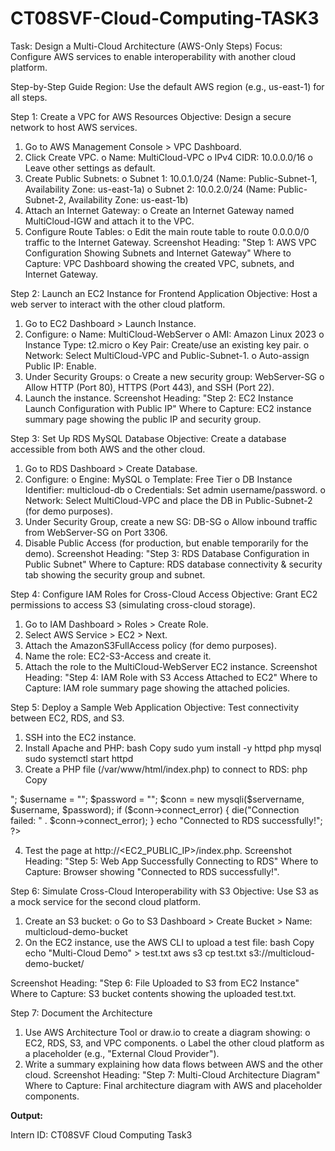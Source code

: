 # CT08SVF-Cloud-Computing-TASK3

Task: Design a Multi-Cloud Architecture (AWS-Only Steps)
Focus: Configure AWS services to enable interoperability with another cloud platform.

Step-by-Step Guide
Region: Use the default AWS region (e.g., us-east-1) for all steps.

Step 1: Create a VPC for AWS Resources
Objective: Design a secure network to host AWS services.
  1.	Go to AWS Management Console > VPC Dashboard.
  2.	Click Create VPC.
      o	Name: MultiCloud-VPC
      o	IPv4 CIDR: 10.0.0.0/16
      o	Leave other settings as default.
  3.	Create Public Subnets:
      o	Subnet 1: 10.0.1.0/24 (Name: Public-Subnet-1, Availability Zone: us-east-1a)
      o	Subnet 2: 10.0.2.0/24 (Name: Public-Subnet-2, Availability Zone: us-east-1b)
  4.	Attach an Internet Gateway:
      o	Create an Internet Gateway named MultiCloud-IGW and attach it to the VPC.
  5.	Configure Route Tables:
      o	Edit the main route table to route 0.0.0.0/0 traffic to the Internet Gateway.
Screenshot Heading:
"Step 1: AWS VPC Configuration Showing Subnets and Internet Gateway"
Where to Capture: VPC Dashboard showing the created VPC, subnets, and Internet Gateway.

Step 2: Launch an EC2 Instance for Frontend Application
Objective: Host a web server to interact with the other cloud platform.
  1.	Go to EC2 Dashboard > Launch Instance.
  2.	Configure:
      o	Name: MultiCloud-WebServer
      o	AMI: Amazon Linux 2023
      o	Instance Type: t2.micro
      o	Key Pair: Create/use an existing key pair.
      o	Network: Select MultiCloud-VPC and Public-Subnet-1.
      o	Auto-assign Public IP: Enable.
  3.	Under Security Groups:
      o	Create a new security group: WebServer-SG
      o	Allow HTTP (Port 80), HTTPS (Port 443), and SSH (Port 22).
  4.	Launch the instance.
Screenshot Heading:
"Step 2: EC2 Instance Launch Configuration with Public IP"
Where to Capture: EC2 instance summary page showing the public IP and security group.

Step 3: Set Up RDS MySQL Database
Objective: Create a database accessible from both AWS and the other cloud.
  1.	Go to RDS Dashboard > Create Database.
  2.	Configure:
      o	Engine: MySQL
      o	Template: Free Tier
      o	DB Instance Identifier: multicloud-db
      o	Credentials: Set admin username/password.
      o	Network: Select MultiCloud-VPC and place the DB in Public-Subnet-2 (for demo purposes).
  3.	Under Security Group, create a new SG: DB-SG
      o	Allow inbound traffic from WebServer-SG on Port 3306.
  4.	Disable Public Access (for production, but enable temporarily for the demo).
Screenshot Heading:
"Step 3: RDS Database Configuration in Public Subnet"
Where to Capture: RDS database connectivity & security tab showing the security group and subnet.

Step 4: Configure IAM Roles for Cross-Cloud Access
Objective: Grant EC2 permissions to access S3 (simulating cross-cloud storage).
  1.	Go to IAM Dashboard > Roles > Create Role.
  2.	Select AWS Service > EC2 > Next.
  3.	Attach the AmazonS3FullAccess policy (for demo purposes).
  4.	Name the role: EC2-S3-Access and create it.
  5.	Attach the role to the MultiCloud-WebServer EC2 instance.
Screenshot Heading:
"Step 4: IAM Role with S3 Access Attached to EC2"
Where to Capture: IAM role summary page showing the attached policies.

Step 5: Deploy a Sample Web Application
Objective: Test connectivity between EC2, RDS, and S3.
1.	SSH into the EC2 instance.
2.	Install Apache and PHP:
bash
Copy
sudo yum install -y httpd php mysql
sudo systemctl start httpd
3.	Create a PHP file (/var/www/html/index.php) to connect to RDS:
php
Copy
<?php
$servername = "<RDS_ENDPOINT>";
$username = "<DB_USER>";
$password = "<DB_PASSWORD>";
$conn = new mysqli($servername, $username, $password);
if ($conn->connect_error) {
  die("Connection failed: " . $conn->connect_error);
}
echo "Connected to RDS successfully!";
?>
4.	Test the page at http://<EC2_PUBLIC_IP>/index.php.
Screenshot Heading:
"Step 5: Web App Successfully Connecting to RDS"
Where to Capture: Browser showing "Connected to RDS successfully!".

Step 6: Simulate Cross-Cloud Interoperability with S3
Objective: Use S3 as a mock service for the second cloud platform.
1.	Create an S3 bucket:
o	Go to S3 Dashboard > Create Bucket > Name: multicloud-demo-bucket
2.	On the EC2 instance, use the AWS CLI to upload a test file:
bash
Copy
echo "Multi-Cloud Demo" > test.txt
aws s3 cp test.txt s3://multicloud-demo-bucket/

Screenshot Heading:
"Step 6: File Uploaded to S3 from EC2 Instance"
Where to Capture: S3 bucket contents showing the uploaded test.txt.

Step 7: Document the Architecture
1.	Use AWS Architecture Tool or draw.io to create a diagram showing:
o	EC2, RDS, S3, and VPC components.
o	Label the other cloud platform as a placeholder (e.g., "External Cloud Provider").
2.	Write a summary explaining how data flows between AWS and the other cloud.
Screenshot Heading:
"Step 7: Multi-Cloud Architecture Diagram"
Where to Capture: Final architecture diagram with AWS and placeholder components.

**Output:**









Intern ID: CT08SVF Cloud Computing Task3
